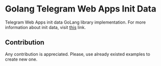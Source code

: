 # Golang Telegram Web Apps Init Data

Telegram Web Apps init data GoLang library implementation. For more 
information about init data, visit [this](https://github.com/heyqbnk/twa-init-data) link.

## Contribution

Any contribution is appreciated. Please, use already existed examples to 
create new one.
